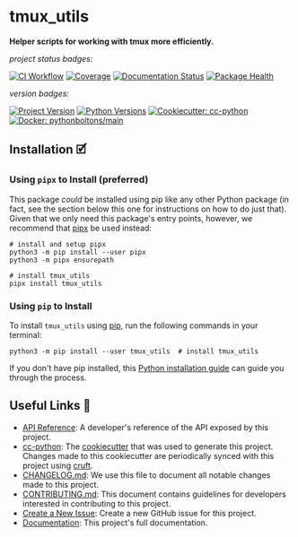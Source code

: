 # tmux_utils

**Helper scripts for working with tmux more efficiently.**

_project status badges:_

[![CI Workflow](https://github.com/bbugyi200/tmux-utils/actions/workflows/ci.yml/badge.svg)](https://github.com/bbugyi200/tmux-utils/actions/workflows/ci.yml)
[![Coverage](https://codecov.io/gh/bbugyi200/tmux-utils/branch/master/graph/badge.svg)](https://codecov.io/gh/bbugyi200/tmux-utils)
[![Documentation Status](https://readthedocs.org/projects/tmux_utils/badge/?version=latest)](https://tmux_utils.readthedocs.io/en/latest/?badge=latest)
[![Package Health](https://snyk.io/advisor/python/tmux_utils/badge.svg)](https://snyk.io/advisor/python/tmux_utils)

_version badges:_

[![Project Version](https://img.shields.io/pypi/v/tmux_utils)](https://pypi.org/project/tmux_utils/)
[![Python Versions](https://img.shields.io/pypi/pyversions/tmux_utils)](https://pypi.org/project/tmux_utils/)
[![Cookiecutter: cc-python](https://img.shields.io/static/v1?label=cc-python&message=2022.01.04&color=d4aa00&logo=cookiecutter&logoColor=d4aa00)](https://github.com/python-boltons/cc-python)
[![Docker: pythonboltons/main](https://img.shields.io/static/v1?label=pythonboltons%20%2F%20main&message=2021.12.22&color=8ec4ad&logo=docker&logoColor=8ec4ad)](https://github.com/python-boltons/docker-python)


## Installation 🗹

### Using `pipx` to Install (preferred)

This package _could_ be installed using pip like any other Python package (in
fact, see the section below this one for instructions on how to do just that).
Given that we only need this package's entry points, however, we recommend that
[pipx][11] be used instead:

```shell
# install and setup pipx
python3 -m pip install --user pipx
python3 -m pipx ensurepath

# install tmux_utils
pipx install tmux_utils
```

### Using `pip` to Install

To install `tmux_utils` using [pip][9], run the following
commands in your terminal:

``` shell
python3 -m pip install --user tmux_utils  # install tmux_utils
```

If you don't have pip installed, this [Python installation guide][10] can guide
you through the process.


## Useful Links 🔗

* [API Reference][3]: A developer's reference of the API exposed by this
  project.
* [cc-python][4]: The [cookiecutter][5] that was used to generate this project.
  Changes made to this cookiecutter are periodically synced with this project
  using [cruft][12].
* [CHANGELOG.md][2]: We use this file to document all notable changes made to
  this project.
* [CONTRIBUTING.md][7]: This document contains guidelines for developers
  interested in contributing to this project.
* [Create a New Issue][13]: Create a new GitHub issue for this project.
* [Documentation][1]: This project's full documentation.


[1]: https://tmux_utils.readthedocs.io/en/latest
[2]: https://github.com/bbugyi200/tmux-utils/blob/master/CHANGELOG.md
[3]: https://tmux_utils.readthedocs.io/en/latest/modules.html
[4]: https://github.com/python-boltons/cc-python
[5]: https://github.com/cookiecutter/cookiecutter
[6]: https://docs.readthedocs.io/en/stable/
[7]: https://github.com/bbugyi200/tmux-utils/blob/master/CONTRIBUTING.md
[8]: https://github.com/bbugyi200/tmux-utils
[9]: https://pip.pypa.io
[10]: http://docs.python-guide.org/en/latest/starting/installation/
[11]: https://github.com/pypa/pipx
[12]: https://github.com/cruft/cruft
[13]: https://github.com/bbugyi200/tmux-utils/issues/new/choose
